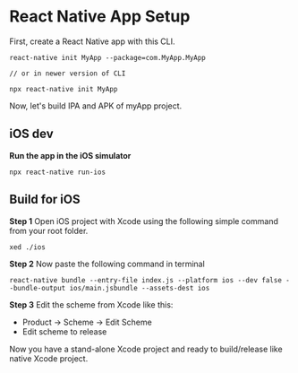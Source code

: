 # React Native App Setup

First, create a React Native app with this CLI.
```
react-native init MyApp --package=com.MyApp.MyApp

// or in newer version of CLI

npx react-native init MyApp 
```
Now, let's build IPA and APK of myApp project.

## iOS dev
**Run the app in the iOS simulator**
```
npx react-native run-ios
```

## Build for iOS
**Step 1**
Open iOS project with Xcode using the following simple command from your root folder.
```
xed ./ios
```
**Step 2**
Now paste the following command in terminal
```
react-native bundle --entry-file index.js --platform ios --dev false --bundle-output ios/main.jsbundle --assets-dest ios
```

**Step 3**
Edit the scheme from Xcode like this:
- Product -> Scheme -> Edit Scheme
- Edit scheme to release

Now you have a stand-alone Xcode project and ready to build/release like native Xcode project.